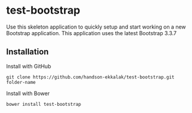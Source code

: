 # test-bootstrap
Use this skeleton application to quickly setup and start working on a new Bootstrap application. This application uses the latest Bootstrap 3.3.7

## Installation

Install with GitHub

`git clone https://github.com/handson-ekkalak/test-bootstrap.git folder-name`

Install with Bower

`bower install test-bootstrap`
